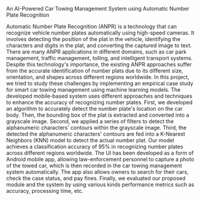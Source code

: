 An AI-Powered Car Towing Management System using Automatic Number Plate Recognition


Automatic Number Plate Recognition (ANPR) is a technology that can recognize vehicle number plates automatically using high-speed cameras. It involves detecting the position of the plat in the vehicle, identifying the characters and digits in the plat, and converting the captured image to text. There are many ANPR applications in different domains, such as car park management, traffic management, tolling, and intelligent transport systems. Despite this technology's importance, the existing ANPR approaches suffer from the accurate identification of number plats due to its different size, orientation, and shapes across different regions worldwide. In this project, we tried to study these challenges by implementing an empirical case study for smart car towing management using machine learning models. The developed mobile-based system uses different approaches and techniques to enhance the accuracy of recognizing number plates. First, we developed an algorithm to accurately detect the number plate's location on the car body. Then, the bounding box of the plat is extracted and converted into a grayscale image. Second, we applied a series of filters to detect the alphanumeric characters' contours within the grayscale image. Third, the detected the alphanumeric characters' contours are fed into a K-Nearest Neighbors (KNN) model to detect the actual number plat. Our model achieves a classification accuracy of 95% in recognizing number plates across different regions worldwide. The UI has been  developed as a form of Android mobile app, allowing law-enforcement personnel to capture a photo of the towed car, which is then recorded in the car towing management system automatically. The app also allows owners to search for their cars, check the case status, and pay fines. Finally, we evaluated our proposed module and the system by using various kinds performance metrics such as  accuracy, processing time, etc.
